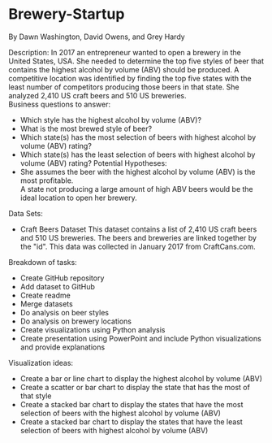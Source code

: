 # Brewery-Startup

By Dawn Washington, David Owens, and Grey Hardy

Description:  In 2017 an entrepreneur wanted to open a brewery in the United States, USA.  She needed to determine the top five styles of beer that contains the highest alcohol by volume (ABV) should be produced.  A competitive location was identified by finding the top five states with the least number of competitors producing those beers in that state.  She analyzed 2,410 US craft beers and 510 US breweries.  
Business questions to answer:
-	Which style has the highest alcohol by volume (ABV)?  
-	What is the most brewed style of beer? 
-	Which state(s) has the most selection of beers with highest alcohol by volume (ABV) rating?
-	Which state(s) has the least selection of beers with highest alcohol by volume (ABV) rating?
Potential Hypotheses:
-	She assumes the beer with the highest alcohol by volume (ABV) is the most profitable.  
A state not producing a large amount of high ABV beers would be the ideal location to open her brewery.

Data Sets:  
-	Craft Beers Dataset  This dataset contains a list of 2,410 US craft beers and 510 US breweries. The beers and breweries are linked together by the "id". This data was collected in January 2017 from CraftCans.com. 

Breakdown of tasks:
-	Create GitHub repository
-	Add dataset to GitHub
-	Create readme
-	Merge datasets
-	Do analysis on beer styles
-	Do analysis on brewery locations
-	Create visualizations using Python analysis 
-	Create presentation using PowerPoint and include Python visualizations and provide explanations

Visualization ideas:
-	Create a bar or line chart to display the highest alcohol by volume (ABV)
-	Create a scatter or bar chart to display the state that has the most of that style
-	Create a stacked bar chart to display the states that have the most selection of beers with the highest alcohol by volume (ABV)
-	Create a stacked bar chart to display the states that have the least selection of beers with highest alcohol by volume (ABV) 


